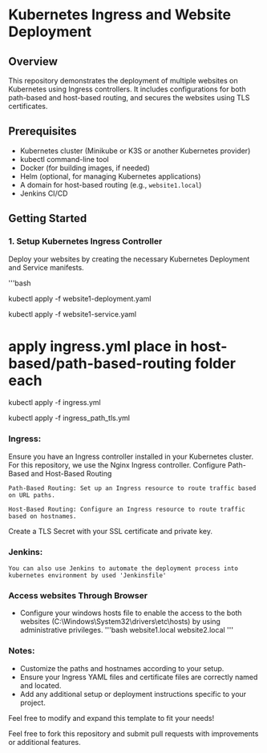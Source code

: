 # Kubernetes Ingress and Website Deployment

## Overview

This repository demonstrates the deployment of multiple websites on Kubernetes using Ingress controllers. It includes configurations for both path-based and host-based routing, and secures the websites using TLS certificates.

## Prerequisites

- Kubernetes cluster (Minikube or K3S or another Kubernetes provider)
- kubectl command-line tool
- Docker (for building images, if needed)
- Helm (optional, for managing Kubernetes applications)
- A domain for host-based routing (e.g., `website1.local`)
- Jenkins CI/CD

## Getting Started

### 1. **Setup Kubernetes Ingress Controller**
Deploy your websites by creating the necessary Kubernetes Deployment and Service manifests.

'''bash

kubectl apply -f website1-deployment.yaml

kubectl apply -f website1-service.yaml

# apply ingress.yml place in host-based/path-based-routing folder each

kubectl apply -f ingress.yml

kubectl apply -f ingress_path_tls.yml

### Ingress:
Ensure you have an Ingress controller installed in your Kubernetes cluster. For this repository, we use the Nginx Ingress controller.
Configure Path-Based and Host-Based Routing

    Path-Based Routing: Set up an Ingress resource to route traffic based on URL paths.
    
    Host-Based Routing: Configure an Ingress resource to route traffic based on hostnames.

Create a TLS Secret with your SSL certificate and private key.

### Jenkins:
    You can also use Jenkins to automate the deployment process into kubernetes environment by used 'Jenkinsfile'

### Access websites Through Browser
- Configure your windows hosts file to enable the access to the both websites (C:\Windows\System32\drivers\etc\hosts) by using      administrative privileges.
  '''bash
      <your server ip> website1.local website2.local
  '''
### Notes:

- Customize the paths and hostnames according to your setup.
- Ensure your Ingress YAML files and certificate files are correctly named and located.
- Add any additional setup or deployment instructions specific to your project.
  

Feel free to modify and expand this template to fit your needs!

Feel free to fork this repository and submit pull requests with improvements or additional features.


